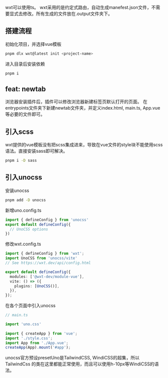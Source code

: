 wxt可以使用ts。
wxt采用的是约定式路由，自动生成manefest.json文件，不需要显式去修改。所有生成的文件放在.output文件夹下。
## 搭建流程

初始化项目，并选择vue模板
```bash
pnpm dlx wxt@latest init <project-name>
```
进入目录后安装依赖
```bash
pnpm i
```
## feat: newtab
浏览器安装插件后，插件可以修改浏览器新建标签页默认打开的页面。
在entrypoints文件夹下新建newtab文件夹，并定义index.html, main.ts, App.vue等必要的文件即可。
## 引入scss
wxt提供的vue模板没有把scss集成进来，导致在vue文件的style块不能使用scss语法。直接安装sass即可解决。
```bash
pnpm i -D sass
```
## 引入unocss
安装unocss
```bash
pnpm add -D unocss
```
新增uno.config.ts
```ts
import { defineConfig } from 'unocss'
export default defineConfig({
  // UnoCSS options
})
```
修改wxt.config.ts
```ts
import { defineConfig } from 'wxt';
import UnoCSS from 'unocss/vite'
// See https://wxt.dev/api/config.html

export default defineConfig({
  modules: ['@wxt-dev/module-vue'],
  vite: () => ({
    plugins: [UnoCSS()],
  }),
});
```
在各个页面中引入unocss
```ts
// main.ts

import 'uno.css'
 
import { createApp } from 'vue';
import './style.css';
import App from './App.vue';
createApp(App).mount('#app');
```
unocss官方预设presetUno是TailwindCSS, WindiCSS的超集，所以TailwindCss 的类在这里都能正常使用，而且可以使用h-10px等WindiCSS的语法。
